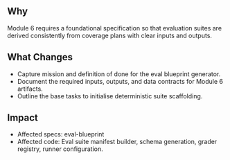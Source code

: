 ## Why
Module 6 requires a foundational specification so that evaluation suites are derived consistently from coverage plans with clear inputs and outputs.

## What Changes
- Capture mission and definition of done for the eval blueprint generator.
- Document the required inputs, outputs, and data contracts for Module 6 artifacts.
- Outline the base tasks to initialise deterministic suite scaffolding.

## Impact
- Affected specs: eval-blueprint
- Affected code: Eval suite manifest builder, schema generation, grader registry, runner configuration.
